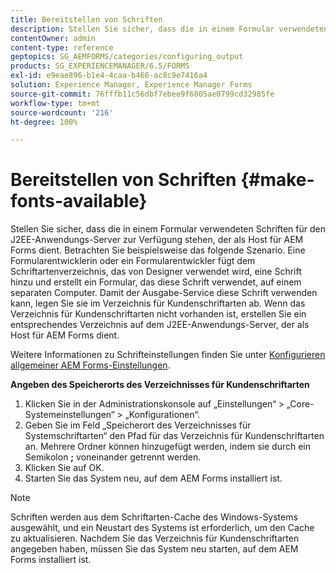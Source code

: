 ```yaml
---
title: Bereitstellen von Schriften
description: Stellen Sie sicher, dass die in einem Formular verwendeten Schriften für den J2EE-Anwendungs-Server zur Verfügung stehen, der als Host für AEM Forms dient.
contentOwner: admin
content-type: reference
geptopics: SG_AEMFORMS/categories/configuring_output
products: SG_EXPERIENCEMANAGER/6.5/FORMS
exl-id: e9eae896-b1e4-4caa-b466-ac8c9e7416a4
solution: Experience Manager, Experience Manager Forms
source-git-commit: 76fffb11c56dbf7ebee9f6805ae0799cd32985fe
workflow-type: tm+mt
source-wordcount: '216'
ht-degree: 100%

---
```


# Bereitstellen von Schriften {#make-fonts-available}

Stellen Sie sicher, dass die in einem Formular verwendeten Schriften für den J2EE-Anwendungs-Server zur Verfügung stehen, der als Host für AEM Forms dient. Betrachten Sie beispielsweise das folgende Szenario. Eine Formularentwicklerin oder ein Formularentwickler fügt dem Schriftartenverzeichnis, das von Designer verwendet wird, eine Schrift hinzu und erstellt ein Formular, das diese Schrift verwendet, auf einem separaten Computer. Damit der Ausgabe-Service diese Schrift verwenden kann, legen Sie sie im Verzeichnis für Kundenschriftarten ab. Wenn das Verzeichnis für Kundenschriftarten nicht vorhanden ist, erstellen Sie ein entsprechendes Verzeichnis auf dem J2EE-Anwendungs-Server, der als Host für AEM Forms dient.

Weitere Informationen zu Schrifteinstellungen finden Sie unter [Konfigurieren allgemeiner AEM Forms-Einstellungen](/help/forms/using/admin-help/configure-general-aem-forms-settings.md#configure-general-aem-forms-settings).

**Angeben des Speicherorts des Verzeichnisses für Kundenschriftarten**

1. Klicken Sie in der Administrationskonsole auf „Einstellungen“ > „Core-Systemeinstellungen“ > „Konfigurationen“.
1. Geben Sie im Feld „Speicherort des Verzeichnisses für Systemschriftarten“ den Pfad für das Verzeichnis für Kundenschriftarten an. Mehrere Ordner können hinzugefügt werden, indem sie durch ein Semikolon **;** voneinander getrennt werden.
1. Klicken Sie auf OK.
1. Starten Sie das System neu, auf dem AEM Forms installiert ist.

>[!NOTE]
>
>Schriften werden aus dem Schriftarten-Cache des Windows-Systems ausgewählt, und ein Neustart des Systems ist erforderlich, um den Cache zu aktualisieren. Nachdem Sie das Verzeichnis für Kundenschriftarten angegeben haben, müssen Sie das System neu starten, auf dem AEM Forms installiert ist.
